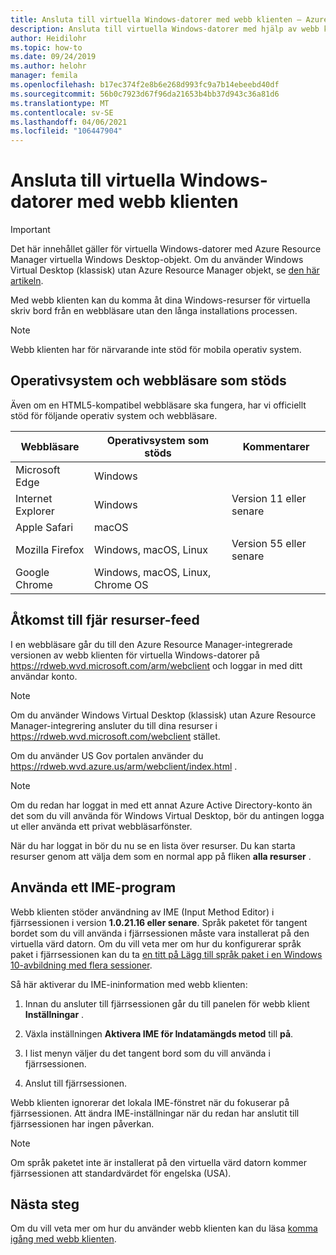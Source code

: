 ```yaml
---
title: Ansluta till virtuella Windows-datorer med webb klienten – Azure
description: Ansluta till virtuella Windows-datorer med hjälp av webb klienten.
author: Heidilohr
ms.topic: how-to
ms.date: 09/24/2019
ms.author: helohr
manager: femila
ms.openlocfilehash: b17ec374f2e8b6e268d993fc9a7b14ebeebd40df
ms.sourcegitcommit: 56b0c7923d67f96da21653b4bb37d943c36a81d6
ms.translationtype: MT
ms.contentlocale: sv-SE
ms.lasthandoff: 04/06/2021
ms.locfileid: "106447904"
---
```

# <a name="connect-to-windows-virtual-desktop-with-the-web-client"></a>Ansluta till virtuella Windows-datorer med webb klienten

>[!IMPORTANT]
>Det här innehållet gäller för virtuella Windows-datorer med Azure Resource Manager virtuella Windows Desktop-objekt. Om du använder Windows Virtual Desktop (klassisk) utan Azure Resource Manager objekt, se [den här artikeln](./virtual-desktop-fall-2019/connect-web-2019.md).

Med webb klienten kan du komma åt dina Windows-resurser för virtuella skriv bord från en webbläsare utan den långa installations processen.

>[!NOTE]
>Webb klienten har för närvarande inte stöd för mobila operativ system.

## <a name="supported-operating-systems-and-browsers"></a>Operativsystem och webbläsare som stöds

Även om en HTML5-kompatibel webbläsare ska fungera, har vi officiellt stöd för följande operativ system och webbläsare.

| Webbläsare           | Operativsystem som stöds                     | Kommentarer               |
|-------------------|----------------------------------|---------------------|
| Microsoft Edge    | Windows                          |                     |
| Internet Explorer | Windows                          | Version 11 eller senare |
| Apple Safari      | macOS                            |                     |
| Mozilla Firefox   | Windows, macOS, Linux            | Version 55 eller senare |
| Google Chrome     | Windows, macOS, Linux, Chrome OS |                     |

## <a name="access-remote-resources-feed"></a>Åtkomst till fjär resurser-feed

I en webbläsare går du till den Azure Resource Manager-integrerade versionen av webb klienten för virtuella Windows-datorer på <https://rdweb.wvd.microsoft.com/arm/webclient> och loggar in med ditt användar konto.

>[!NOTE]
>Om du använder Windows Virtual Desktop (klassisk) utan Azure Resource Manager-integrering ansluter du till dina resurser i <https://rdweb.wvd.microsoft.com/webclient> stället.
>
> Om du använder US Gov portalen använder du <https://rdweb.wvd.azure.us/arm/webclient/index.html> .

>[!NOTE]
>Om du redan har loggat in med ett annat Azure Active Directory-konto än det som du vill använda för Windows Virtual Desktop, bör du antingen logga ut eller använda ett privat webbläsarfönster.

När du har loggat in bör du nu se en lista över resurser. Du kan starta resurser genom att välja dem som en normal app på fliken **alla resurser** .

## <a name="using-an-input-method-editor"></a>Använda ett IME-program

Webb klienten stöder användning av IME (Input Method Editor) i fjärrsessionen i version **1.0.21.16 eller senare**. Språk paketet för tangent bordet som du vill använda i fjärrsessionen måste vara installerat på den virtuella värd datorn. Om du vill veta mer om hur du konfigurerar språk paket i fjärrsessionen kan du ta [en titt på Lägg till språk paket i en Windows 10-avbildning med flera sessioner](language-packs.md).

Så här aktiverar du IME-ininformation med webb klienten:

1. Innan du ansluter till fjärrsessionen går du till panelen för webb klient **Inställningar** .

2. Växla inställningen **Aktivera IME för Indatamängds metod** till **på**.

3. I list menyn väljer du det tangent bord som du vill använda i fjärrsessionen.

4. Anslut till fjärrsessionen.

Webb klienten ignorerar det lokala IME-fönstret när du fokuserar på fjärrsessionen. Att ändra IME-inställningar när du redan har anslutit till fjärrsessionen har ingen påverkan.

>[!NOTE]
>Om språk paketet inte är installerat på den virtuella värd datorn kommer fjärrsessionen att standardvärdet för engelska (USA).

## <a name="next-steps"></a>Nästa steg

Om du vill veta mer om hur du använder webb klienten kan du läsa [komma igång med webb klienten](/windows-server/remote/remote-desktop-services/clients/remote-desktop-web-client).
